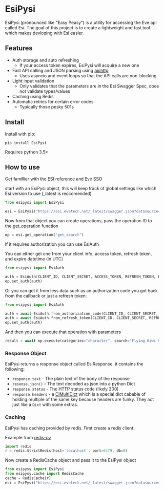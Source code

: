 # EsiPysi

EsiPysi (pronounced like "Easy Peasy") is a utility for accessing the Eve api called Esi.  The goal of this project is 
to create a lightweight and fast tool which makes devloping with Esi easier.

## Features

* Auth storage and auto refreshing
    * If your access token expires, EsiPysi will acquire a new one
* Fast API calling and JSON parsing using [aiohttp](https://aiohttp.readthedocs.io/en/stable/)
    * Uses asyncio and event loops so that the API calls are non-blocking
* Light input validation
    *  Only validates that the parameters are in the Esi Swagger Spec, does not validate types/values
* Caching using Redis
* Automatic retries for certain error codes
    * Typically those pesky 501s

## Install

Install with pip:

```
pip install EsiPysi
```

Requires python 3.5+

## How to use

Get familliar with the [ESI reference](https://esi.evetech.net/latest/#/) and [Eve SSO](http://eveonline-third-party-documentation.readthedocs.io/en/latest/sso/authentication.html)

start with an EsiPysi object, this will keep track of global settings like which Esi version to use (_latest is reccomended)

```python
from esipysi import EsiPysi

esi = EsiPysi("https://esi.evetech.net/_latest/swagger.json?datasource=tranquility", user_agent="Your User Agent Here")
```

Now from that object you can create operations, pass the operation ID to the get_operation function

```python
op = esi.get_operation("get_search")
```

If it requires authorization you can use EsiAuth

You can either get one from your client info, access token, refresh token, and expire datetime (in UTC)
```python
from esipysi import EsiAuth

auth = EsiAuth(CLIENT_ID, CLIENT_SECRET, ACCESS_TOKEN, REFRESH_TOKEN, EXPIRES_AT)
op.set_auth(auth)
```

Or you can get it from less data such as an authorization code you got back from the callback or just a refresh token:
```python
from esipysi import EsiAuth

auth = await EsiAuth.from_authorization_code(CLIENT_ID, CLIENT_SECRET, AUTHORIZATION_CODE)
auth = await EsiAuth.from_refresh_token(CLIENT_ID, CLIENT_SECRET, REFRESH_TOKEN)
op.set_auth(auth)
```

And then you can execute that operation with parameters

```python
result = await op.execute(categories="character", search="Flying Kiwi Sertan")
```

### Response Object

EsiPysi returns a response object called EsiResponse, it contains the following:

* `response.text` - The plain text of the body of the response
* `resonse.json()` - The text decoded as json into a python Dict
* `response.status` - The HTTP status code (likely 200)
* `response.headers` - a [CIMultiDict](https://multidict.readthedocs.io/en/stable/multidict.html#cimultidict) which is a special dict cabable of holding multiple of the same key because headers are funky.  They act just like a `Dict` with some extras.

### Caching

EsiPysi has caching provided by redis.  First create a redis client.

Example from [redis-py](https://github.com/andymccurdy/redis-py)

```python
import redis
r = redis.StrictRedis(host='localhost', port=6379, db=0)
```

Now create a RedisCache object and pass it to the EsiPysi object

```python
from esipysy import EsiPysi
from esipysy.cache import RedisCache
cache = RedisCache(r)
esi = EsiPysi("https://esi.evetech.net/_latest/swagger.json?datasource=tranquility", user_agent="Your User Agent Here", cache=cache)
```
